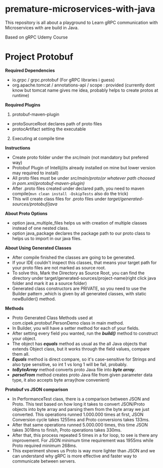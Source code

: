 # premature-microservices-with-java

This repository is all about a playground to Learn gRPC communication with Microservices with are build in Java.

Based on gRPC Udemy Course

# **Project Protobuf**

**Required Dependencies**

- io.grpc / grpc.protobuf (For gRPC libraries i guess)
- org.apache.tomcat / annotations-api / scope : provided (currently dont know but tomcat name gives me idea, probably helps to create protos at runtime)

**Required Plugins**

1. protobuf-maven-plugin

- protoSourceRoot declares path of proto files
- protocArtifact setting the executable

2. Executing at compile time

**Instructions**

- Create proto folder under the *src/main* (not mandatory but prefered way)
- Protobuf Plugin of Intellij(its already installed on mine but lower version may required to install)
- All proto files must be under *src/main/proto(or whatever path choosed in pom.xml/protobuf-maven-plugin)*
- After .proto files created under declared path, you need to maven compile(`mvn clean install -DskipTests` also do the trick)
- This will create class files for .proto files under *target/generated-sources/protobuf/java*

**About Proto Options**

- option java_multiple_files helps us with creation of multiple classes instead of one nested class.
- option java_package declares the package path to our proto class to helps us to import in our java files.

**About Using Generated Classes**

- After compile finished the classes are going to be generated.
- If your IDE couldn't inspect this classes, that means your target path for your proto files are not marked as source root.
- To solve this, Mark the Directory as Source Root, you can find the directory under target/generated-sources/project-name(right click java folder and mark it as a source folder)
- Generated class constructors are PRIVATE, so you need to use the Builder pattern ,which is given by all generated classes, with static newBuilder() method.

**Methods**

- Proto Generated Class Methods used at com.cipek.protobuf.PersonDemo class in main method.
- In Builder, you will have a setter method for each of your fields.
- After setting every field you wanted, run the _**build()**_ method to construct your object.
- The object has _**equals**_ method as usual as the all Java objects that extends Object class, but it works through the field values, compare them all.
- _**Equals**_ method is direct compare, so it's case-sensitive for Strings and also type sensitive, so int 1 vs long 1 will be fail, probably.
- **_toByteArray_** method converts proto Java file into _**byte array**_.
- _**parseFrom**_ method creates proto Java file from given parameter data type, it also accepts byte array(how convenient)

**Protobuf vs JSON comparison**

- In PerformanceTest class, there is a comparison between JSON and Proto. This test based on how long it takes to convert JSON/Proto objects into byte array and parsing them from the byte array we just converted. This operations runned 1.000.000 times at first, JSON Conversion cycle takes 1255ms and Proto conversions takes 133ms.
- After that same operations runned 5.000.000 times, this time JSON takes 3018ms to finish, Proto operations takes 330ms.
- After that, this process repeated 5 times in a for loop, to see is there any improvement. For JSON minimum time requirement was 1955ms while Proto required minimum 268ms.
- This experiment shows us Proto is way more lighter than JSON and we can understand why gRPC is more effective and faster way to communicate between servers.
